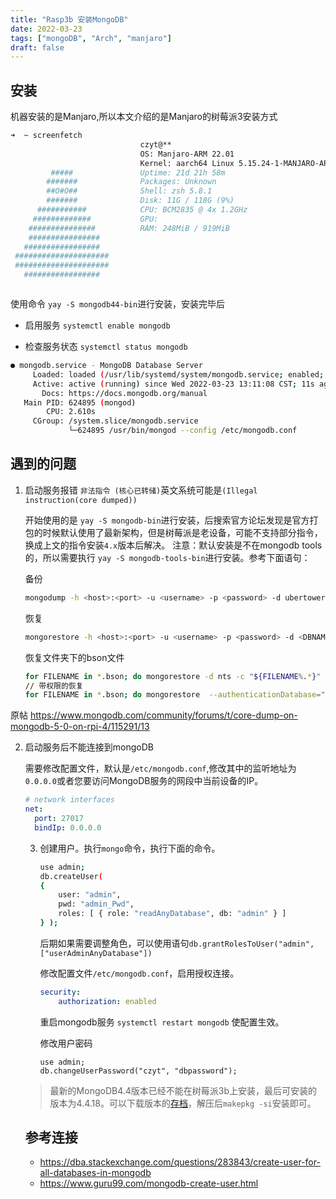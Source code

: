 ```yaml
---
title: "Rasp3b 安装MongoDB"
date: 2022-03-23
tags: ["mongoDB", "Arch", "manjaro"]
draft: false
---
```


## 安装

机器安装的是Manjaro,所以本文介绍的是Manjaro的树莓派3安装方式

``` bash
➜  ~ screenfetch
                             czyt@**
                             OS: Manjaro-ARM 22.01
                             Kernel: aarch64 Linux 5.15.24-1-MANJARO-ARM-RPI
         #####               Uptime: 21d 21h 58m
        #######              Packages: Unknown
        ##O#O##              Shell: zsh 5.8.1
        #######              Disk: 11G / 118G (9%)
      ###########            CPU: BCM2835 @ 4x 1.2GHz
     #############           GPU:
    ###############          RAM: 248MiB / 919MiB
    ################
   #################
 #####################
 #####################
   #################



```

使用命令 `yay -S mongodb44-bin`进行安装，安装完毕后

+ 启用服务 `systemctl enable mongodb`

+ 检查服务状态 `systemctl status mongodb`

``` bash
● mongodb.service - MongoDB Database Server
     Loaded: loaded (/usr/lib/systemd/system/mongodb.service; enabled; vendor preset: disabled)
     Active: active (running) since Wed 2022-03-23 13:11:08 CST; 11s ago
       Docs: https://docs.mongodb.org/manual
   Main PID: 624895 (mongod)
        CPU: 2.610s
     CGroup: /system.slice/mongodb.service
             └─624895 /usr/bin/mongod --config /etc/mongodb.conf
```

## 遇到的问题

1. 启动服务报错 `非法指令 (核心已转储)`英文系统可能是`(Illegal instruction(core dumped))`

   开始使用的是 `yay -S mongodb-bin`进行安装，后搜索官方论坛发现是官方打包的时候默认使用了最新架构，但是树莓派是老设备，可能不支持部分指令，换成上文的指令安装`4.x`版本后解决。
   注意：默认安装是不在mongodb tools的，所以需要执行 `yay -S mongodb-tools-bin`进行安装。参考下面语句：
   
   备份
   
   ```bash
   mongodump -h <host>:<port> -u <username> -p <password> -d ubertower-new -o /path/to/destination/directory
   
   ```
   
   恢复
   
   ```bash
   mongorestore -h <host>:<port> -u <username> -p <password> -d <DBNAME> /path/to/destination/directory/<DBNAME>
   ```
   
   恢复文件夹下的bson文件
   
   ```bash
   for FILENAME in *.bson; do mongorestore -d nts -c "${FILENAME%.*}" $FILENAME; done
   // 带权限的恢复
   for FILENAME in *.bson; do mongorestore  --authenticationDatabase="admin" -d "nts" -u="xxxx" -p="yyyy"  -c "${FILENAME%.*}" $FILENAME; done
   ```
   
   

  原帖 https://www.mongodb.com/community/forums/t/core-dump-on-mongodb-5-0-on-rpi-4/115291/13

2. 启动服务后不能连接到mongoDB

   需要修改配置文件，默认是`/etc/mongodb.conf`,修改其中的监听地址为`0.0.0.0`或者您要访问MongoDB服务的网段中当前设备的IP。

   ```yaml
   # network interfaces
   net:
     port: 27017
     bindIp: 0.0.0.0
   ```

   3. 创建用户。执行`mongo`命令，执行下面的命令。
   
      ```bash
      use admin;
      db.createUser(   
      {
          user: "admin",
          pwd: "admin_Pwd", 
          roles: [ { role: "readAnyDatabase", db: "admin" } ]  
      } );
      ```
      
      后期如果需要调整角色，可以使用语句`db.grantRolesToUser("admin",["userAdminAnyDatabase"])`
   
      修改配置文件`/etc/mongodb.conf`，启用授权连接。
      
      ```yaml
      security:
          authorization: enabled
      ```
      
      重启mongodb服务 `systemctl restart mongodb` 使配置生效。
      
      修改用户密码
      
      ```shell
      use admin;
      db.changeUserPassword("czyt", "dbpassword");
      ```
     > 最新的MongoDB4.4版本已经不能在树莓派3b上安装，最后可安装的版本为4.4.18。可以下载版本的[存档](https://aur.archlinux.org/cgit/aur.git/snapshot/aur-754d0709ee78271915f24163cb914aca2f27d758.tar.gz)，解压后`makepkg -si`安装即可。
   
   
      ##  参考连接
   
      - https://dba.stackexchange.com/questions/283843/create-user-for-all-databases-in-mongodb
      - https://www.guru99.com/mongodb-create-user.html
   
      